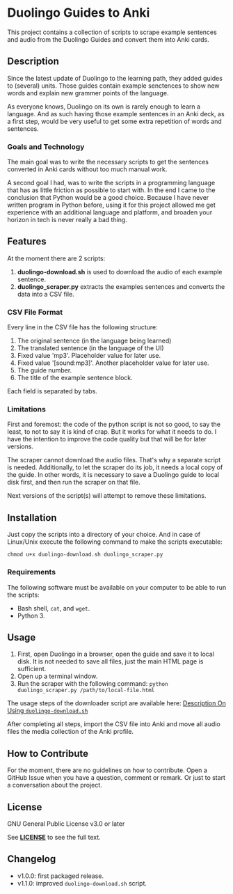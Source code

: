 # Duolingo Guides to Anki

This project contains a collection of scripts to scrape example sentences and audio from the Duolingo Guides
and convert them into Anki cards.

## Description

Since the latest update of Duolingo to the learning path, they added guides to (several) units. Those guides
contain example senctences to show new words and explain new grammer points of the language.

As everyone knows, Duolingo on its own is rarely enough to learn a language. And as such having those example
sentences in an Anki deck, as a first step, would be very useful to get some extra repetition of words and
sentences.

### Goals and Technology

The main goal was to write the necessary scripts to get the sentences converted in Anki cards without too
much manual work.

A second goal I had, was to write the scripts in a programming language that has as little friction as possible
to start with. In the end I came to the conclusion that Python would be a good choice. Because I have never
written program in Python before, using it for this project allowed me get experience with an additional language
and platform, and broaden your horizon in tech is never really a bad thing.

## Features

At the moment there are 2 scripts:

1. **duolingo-download.sh** is used to download the audio of each example sentence.
2. **duolingo_scraper.py** extracts the examples sentences and converts the data into a CSV file.

### CSV File Format

Every line in the CSV file has the following structure:

1. The original sentence (in the language being learned)
2. The translated sentence (in the language of the UI)
3. Fixed value 'mp3'. Placeholder value for later use.
4. Fixed value '[sound:mp3]'. Another placeholder value for later use.
5. The guide number.
6. The title of the example sentence block.

Each field is separated by tabs.

### Limitations

First and foremost: the code of the python script is not so good, to say the least, to not to say it is kind of
crap. But it works for what it needs to do. I have the intention to improve the code quality but that will be for
later versions.

The scraper cannot download the audio files. That's why a separate script is needed. Additionally, to let the scraper
do its job, it needs a local copy of the guide. In other words, it is necessary to save a Duolingo guide to local
disk first, and then run the scraper on that file.

Next versions of the script(s) will attempt to remove these limitations.

## Installation

Just copy the scripts into a directory of your choice. And in case of Linux/Unix execute the following command
to make the scripts executable:

`chmod u+x duolingo-download.sh duolingo_scraper.py`

### Requirements

The following software must be available on your computer to be able to run the scripts:

- Bash shell, `cat`, and `wget`.
- Python 3.

## Usage

1. First, open Duolingo in a browser, open the guide and save it to local disk. It is not needed to save all files,
   just the main HTML page is sufficient.
2. Open up a terminal window.
3. Run the scraper with the following command: `python duolingo_scraper.py /path/to/local-file.html`

The usage steps of the downloader script are available here: [Description On Using `duolingo-download.sh`](docs/downloadscript.md)

After completing all steps, import the CSV file into Anki and move all audio files the media collection of the Anki
profile.

## How to Contribute

For the moment, there are no guidelines on how to contribute. Open a GitHub Issue when you have a question,
comment or remark. Or just to start a conversation about the project.

## License

GNU General Public License v3.0 or later

See **[LICENSE](LICENSE)** to see the full text.

## Changelog

- v1.0.0: first packaged release.
- v1.1.0: improved `duolingo-download.sh` script.
